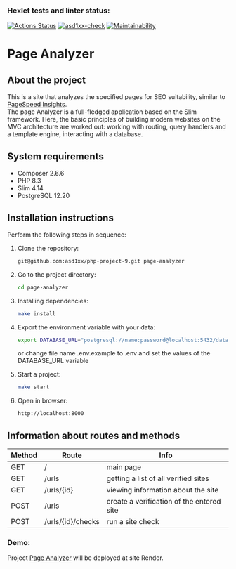 ### Hexlet tests and linter status:
[![Actions Status](https://github.com/asd1xx/php-project-9/actions/workflows/hexlet-check.yml/badge.svg)](https://github.com/asd1xx/php-project-9/actions)
[![asd1xx-check](https://github.com/asd1xx/php-project-9/actions/workflows/asd1xx-check.yml/badge.svg)](https://github.com/asd1xx/php-project-9/actions/workflows/asd1xx-check.yml)
[![Maintainability](https://api.codeclimate.com/v1/badges/480af8b4125aa32cb8b1/maintainability)](https://codeclimate.com/github/asd1xx/php-project-9/maintainability)

# Page Analyzer

## About the project

This is a site that analyzes the specified pages for SEO suitability, similar to [PageSpeed Insights](https://pagespeed.web.dev/).  
The page Analyzer is a full-fledged application based on the Slim framework. Here, the basic principles of building modern websites on the MVC architecture are worked out: working with routing, query handlers and a template engine, interacting with a database.

## System requirements

- Composer 2.6.6
- PHP 8.3
- Slim 4.14
- PostgreSQL 12.20

## Installation instructions

Perform the following steps in sequence:

1. Clone the repository:
    
    ```bash
    git@github.com:asd1xx/php-project-9.git page-analyzer
    ```
    
2. Go to the project directory:
    
    ```bash
    cd page-analyzer
    ```
    
3. Installing dependencies:
    
    ```bash
    make install
    ```
    
4. Export the environment variable with your data:
    
    ```bash
    export DATABASE_URL="postgresql://name:password@localhost:5432/database"
    ```
    or change file name .env.example to .env and set the values ​​of the DATABASE_URL variable

5. Start a project:
    
    ```bash
    make start
    ```

6. Open in browser:
    
    ```bash
    http://localhost:8000
    ```

## Information about routes and methods

| Method  | Route              | Info                                       |
|---------|--------------------|--------------------------------------------|
| GET     | /                  | main page                                  |
| GET     | /urls              | getting a list of all verified sites       |
| GET     | /urls/{id}         | viewing information about the site         |
| POST    | /urls              | create a verification of the entered site  |
| POST    | /urls/{id}/checks  | run a site check                           |

### Demo:

Project [Page Analyzer](https://php-project-9-d4ax.onrender.com) will be deployed at site Render.